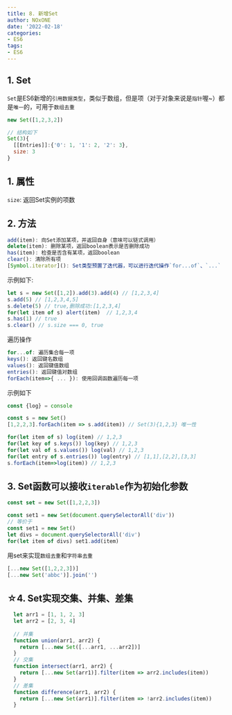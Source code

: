 ```yaml
---
title: 8. 新增Set
author: NOxONE
date: '2022-02-18'
categories:
- ES6
tags:
- ES6
---
```

## 1. Set
`Set`是ES6新增的`引用数据类型`，类似于数组，但是项（对于对象来说是`指针`喔~）都是`唯一`的，可用于`数组去重`
```js
new Set([1,2,3,2])

// 结构如下
Set(3){
  [[Entries]]:{'0': 1, '1': 2, '2': 3},
  size: 3
}
```
## 1. 属性
`size`: 返回Set实例的项数
## 2. 方法
```js
add(item): 向Set添加某项，并返回自身（意味可以链式调用）
delete(item): 删除某项，返回boolean表示是否删除成功
has(item): 检查是否含有某项，返回boolean
clear(): 清除所有项
[Symbol.iterator](): Set类型预置了迭代器，可以进行迭代操作`for...of`、`...`
```
示例如下:
```js
let s = new Set([1,2]).add(3).add(4) // [1,2,3,4]
s.add(5) // [1,2,3,4,5]
s.delete(5) // true,删除成功:[1,2,3,4]
for(let item of s) alert(item)  // 1,2,3,4
s.has(1) // true
s.clear() // s.size === 0, true
```
遍历操作
```js
for...of: 遍历集合每一项
keys(): 返回键名数组
values(): 返回键值数组
entries(): 返回键值对数组
forEach(item=>{ ... }): 使用回调函数遍历每一项 

```
示例如下
```js
const {log} = console

const s = new Set()
[1,2,2,3].forEach(item => s.add(item)) // Set(3){1,2,3} 唯一性

for(let item of s) log(item) // 1,2,3
for(let key of s.keys()) log(key) // 1,2,3 
for(let val of s.values()) log(val) // 1,2,3
for(let entry of s.entries()) log(entry) // [1,1],[2,2],[3,3]
s.forEach(item=>log(item)) // 1,2,3
```
## 3. Set函数可以接收`iterable`作为初始化参数
```js
const set = new Set([1,2,2,3])

const set1 = new Set(document.querySelectorAll('div'))
// 等价于
const set1 = new Set()
let divs = document.querySelectorAll('div')
for(let item of divs) set1.add(item)
```
用set来实现`数组去重`和`字符串去重`
```js
[...new Set([1,2,2,3])]
[...new Set('abbc')].join('')
```

## ☆4. Set实现交集、并集、差集
```js
  let arr1 = [1, 1, 2, 3]
  let arr2 = [2, 3, 4]
  
  // 并集
  function union(arr1, arr2) {
    return [...new Set([...arr1, ...arr2])]
  }
  // 交集
  function intersect(arr1, arr2) {
    return [...new Set(arr1)].filter(item => arr2.includes(item))
  }
  // 差集
  function difference(arr1, arr2) {
    return [...new Set(arr1)].filter(item => !arr2.includes(item))
  }
```
